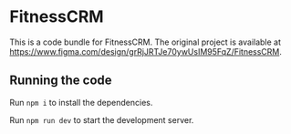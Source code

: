 
  # FitnessCRM

  This is a code bundle for FitnessCRM. The original project is available at https://www.figma.com/design/grRjJRTJe70ywUsIM95FqZ/FitnessCRM.

  ## Running the code

  Run `npm i` to install the dependencies.

  Run `npm run dev` to start the development server.
  